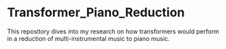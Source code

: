 # Transformer_Piano_Reduction
This repository dives into my research on how transformers would perform in a reduction of multi-instrumental music to piano music.
